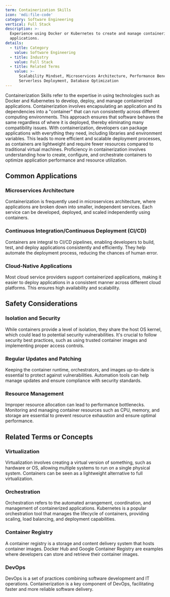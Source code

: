```yaml
---
term: Containerization Skills
icon: 'mdi:file-code'
category: Software Engineering
vertical: Full Stack
description: >-
  Experience using Docker or Kubernetes to create and manage containerized
  applications.
details:
  - title: Category
    value: Software Engineering
  - title: Industry
    value: Full Stack
  - title: Related Terms
    value: >-
      Scalability Mindset, Microservices Architecture, Performance Benchmarking,
      Serverless Deployment, Database Optimization
---
```

Containerization Skills refer to the expertise in using technologies such as Docker and Kubernetes to develop, deploy, and manage containerized applications. Containerization involves encapsulating an application and its dependencies into a "container" that can run consistently across different computing environments. This approach ensures that software behaves the same regardless of where it is deployed, thereby eliminating many compatibility issues. With containerization, developers can package applications with everything they need, including libraries and environment variables. This leads to more efficient and scalable deployment processes, as containers are lightweight and require fewer resources compared to traditional virtual machines. Proficiency in containerization involves understanding how to create, configure, and orchestrate containers to optimize application performance and resource utilization.

## Common Applications

### Microservices Architecture
Containerization is frequently used in microservices architecture, where applications are broken down into smaller, independent services. Each service can be developed, deployed, and scaled independently using containers.

### Continuous Integration/Continuous Deployment (CI/CD)
Containers are integral to CI/CD pipelines, enabling developers to build, test, and deploy applications consistently and efficiently. They help automate the deployment process, reducing the chances of human error.

### Cloud-Native Applications
Most cloud service providers support containerized applications, making it easier to deploy applications in a consistent manner across different cloud platforms. This ensures high availability and scalability.

## Safety Considerations

### Isolation and Security
While containers provide a level of isolation, they share the host OS kernel, which could lead to potential security vulnerabilities. It's crucial to follow security best practices, such as using trusted container images and implementing proper access controls.

### Regular Updates and Patching
Keeping the container runtime, orchestrators, and images up-to-date is essential to protect against vulnerabilities. Automation tools can help manage updates and ensure compliance with security standards.

### Resource Management
Improper resource allocation can lead to performance bottlenecks. Monitoring and managing container resources such as CPU, memory, and storage are essential to prevent resource exhaustion and ensure optimal performance.

## Related Terms or Concepts

### Virtualization
Virtualization involves creating a virtual version of something, such as hardware or OS, allowing multiple systems to run on a single physical system. Containers can be seen as a lightweight alternative to full virtualization.

### Orchestration
Orchestration refers to the automated arrangement, coordination, and management of containerized applications. Kubernetes is a popular orchestration tool that manages the lifecycle of containers, providing scaling, load balancing, and deployment capabilities.

### Container Registry
A container registry is a storage and content delivery system that hosts container images. Docker Hub and Google Container Registry are examples where developers can store and retrieve their container images.

### DevOps
DevOps is a set of practices combining software development and IT operations. Containerization is a key component of DevOps, facilitating faster and more reliable software delivery.
